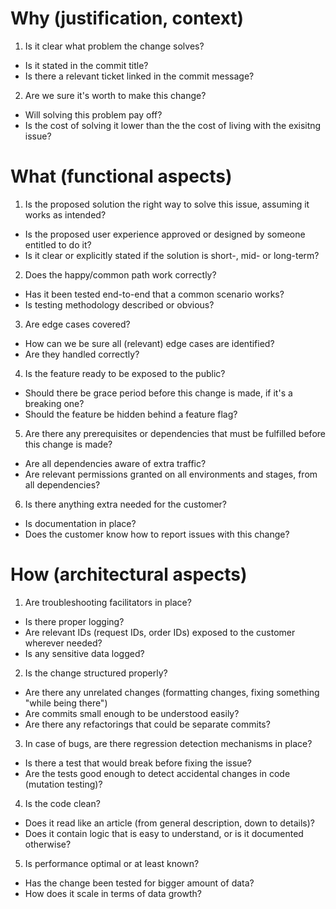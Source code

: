 # Why (justification, context)

1. Is it clear what problem the change solves?
* Is it stated in the commit title?
* Is there a relevant ticket linked in the commit message?

2. Are we sure it's worth to make this change?
* Will solving this problem pay off?
* Is the cost of solving it lower than the the cost of living with the exisitng issue?

# What (functional aspects)

1. Is the proposed solution the right way to solve this issue, assuming it works as intended?
* Is the proposed user experience approved or designed by someone entitled to do it?
* Is it clear or explicitly stated if the solution is short-, mid- or long-term?

2. Does the happy/common path work correctly?
* Has it been tested end-to-end that a common scenario works?
* Is testing methodology described or obvious?

3. Are edge cases covered?
* How can we be sure all (relevant) edge cases are identified?
* Are they handled correctly?

4. Is the feature ready to be exposed to the public?
* Should there be grace period before this change is made, if it's a breaking one?
* Should the feature be hidden behind a feature flag?

5. Are there any prerequisites or dependencies that must be fulfilled before this change is made?
* Are all dependencies aware of extra traffic?
* Are relevant permissions granted on all environments and stages, from all dependencies?

6. Is there anything extra needed for the customer?
* Is documentation in place?
* Does the customer know how to report issues with this change?

# How (architectural aspects)

1. Are troubleshooting facilitators in place?
* Is there proper logging?
* Are relevant IDs (request IDs, order IDs) exposed to the customer wherever needed?
* Is any sensitive data logged?

2. Is the change structured properly?
* Are there any unrelated changes (formatting changes, fixing something "while being there")
* Are commits small enough to be understood easily?
* Are there any refactorings that could be separate commits?

3. In case of bugs, are there regression detection mechanisms in place?
* Is there a test that would break before fixing the issue?
* Are the tests good enough to detect accidental changes in code (mutation testing)?

4. Is the code clean?
* Does it read like an article (from general description, down to details)?
* Does it contain logic that is easy to understand, or is it documented otherwise?

5. Is performance optimal or at least known?
* Has the change been tested for bigger amount of data?
* How does it scale in terms of data growth?
